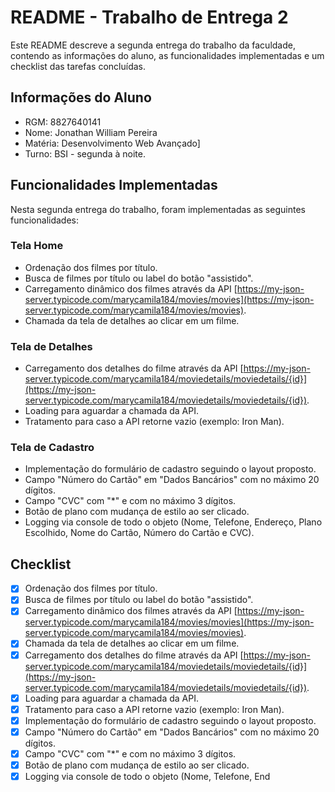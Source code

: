 # README - Trabalho de Entrega 2

Este README descreve a segunda entrega do trabalho da faculdade, contendo as informações do aluno, as funcionalidades implementadas e um checklist das tarefas concluídas.

## Informações do Aluno

- RGM: 8827640141
- Nome: Jonathan William Pereira
- Matéria: Desenvolvimento Web Avançado]
- Turno: BSI - segunda à noite.

## Funcionalidades Implementadas

Nesta segunda entrega do trabalho, foram implementadas as seguintes funcionalidades:

### Tela Home

- Ordenação dos filmes por título.
- Busca de filmes por título ou label do botão "assistido".
- Carregamento dinâmico dos filmes através da API [https://my-json-server.typicode.com/marycamila184/movies/movies](https://my-json-server.typicode.com/marycamila184/movies/movies).
- Chamada da tela de detalhes ao clicar em um filme.
  
### Tela de Detalhes

- Carregamento dos detalhes do filme através da API [https://my-json-server.typicode.com/marycamila184/moviedetails/moviedetails/{id}](https://my-json-server.typicode.com/marycamila184/moviedetails/moviedetails/{id}).
- Loading para aguardar a chamada da API.
- Tratamento para caso a API retorne vazio (exemplo: Iron Man).

### Tela de Cadastro

- Implementação do formulário de cadastro seguindo o layout proposto.
- Campo "Número do Cartão" em "Dados Bancários" com no máximo 20 dígitos.
- Campo "CVC" com "*" e com no máximo 3 dígitos.
- Botão de plano com mudança de estilo ao ser clicado.
- Logging via console de todo o objeto (Nome, Telefone, Endereço, Plano Escolhido, Nome do Cartão, Número do Cartão e CVC).

## Checklist

- [x] Ordenação dos filmes por título.
- [x] Busca de filmes por título ou label do botão "assistido".
- [x] Carregamento dinâmico dos filmes através da API [https://my-json-server.typicode.com/marycamila184/movies/movies](https://my-json-server.typicode.com/marycamila184/movies/movies).
- [x] Chamada da tela de detalhes ao clicar em um filme.
- [x] Carregamento dos detalhes do filme através da API [https://my-json-server.typicode.com/marycamila184/moviedetails/moviedetails/{id}](https://my-json-server.typicode.com/marycamila184/moviedetails/moviedetails/{id}).
- [x] Loading para aguardar a chamada da API.
- [x] Tratamento para caso a API retorne vazio (exemplo: Iron Man).
- [x] Implementação do formulário de cadastro seguindo o layout proposto.
- [x] Campo "Número do Cartão" em "Dados Bancários" com no máximo 20 dígitos.
- [x] Campo "CVC" com "*" e com no máximo 3 dígitos.
- [x] Botão de plano com mudança de estilo ao ser clicado.
- [x] Logging via console de todo o objeto (Nome, Telefone, End
